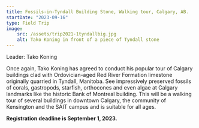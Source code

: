 ```yaml
---
title: Fossils-in-Tyndall Building Stone, Walking tour, Calgary, AB.
startDate: "2023-09-16"
type: Field Trip
image:
    src: /assets/trip2021-1tyndallbig.jpg
    alt: Tako Koning in front of a piece of Tyndall stone
---
```


Leader: Tako Koning

Once again, Tako Koning has agreed to conduct his popular tour of Calgary buildings clad with Ordovician-aged Red River Formation limestone originally quarried in Tyndall, Manitoba. See impressively preserved fossils of corals, gastropods, starfish, orthocones and even algae at Calgary landmarks like the historic Bank of Montreal building. This will be a walking tour of several buildings in downtown Calgary, the community of Kensington and the SAIT campus and is suitable for all ages.

**Registration deadline is September 1, 2023.**
